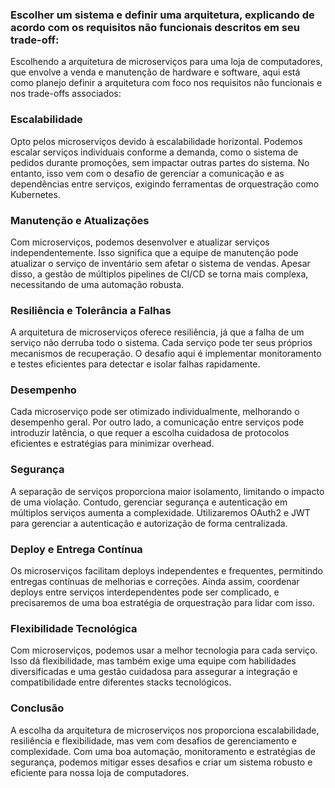 ### Escolher um sistema e definir uma arquitetura, explicando de acordo com os requisitos não funcionais descritos em seu trade-off:

Escolhendo a arquitetura de microserviços para uma loja de computadores, que envolve a venda e manutenção de hardware e software, aqui está como planejo definir a arquitetura com foco nos requisitos não funcionais e nos trade-offs associados:

### Escalabilidade
Opto pelos microserviços devido à escalabilidade horizontal. Podemos escalar serviços individuais conforme a demanda, como o sistema de pedidos durante promoções, sem impactar outras partes do sistema. No entanto, isso vem com o desafio de gerenciar a comunicação e as dependências entre serviços, exigindo ferramentas de orquestração como Kubernetes.

### Manutenção e Atualizações
Com microserviços, podemos desenvolver e atualizar serviços independentemente. Isso significa que a equipe de manutenção pode atualizar o serviço de inventário sem afetar o sistema de vendas. Apesar disso, a gestão de múltiplos pipelines de CI/CD se torna mais complexa, necessitando de uma automação robusta.

### Resiliência e Tolerância a Falhas
A arquitetura de microserviços oferece resiliência, já que a falha de um serviço não derruba todo o sistema. Cada serviço pode ter seus próprios mecanismos de recuperação. O desafio aqui é implementar monitoramento e testes eficientes para detectar e isolar falhas rapidamente.

### Desempenho
Cada microserviço pode ser otimizado individualmente, melhorando o desempenho geral. Por outro lado, a comunicação entre serviços pode introduzir latência, o que requer a escolha cuidadosa de protocolos eficientes e estratégias para minimizar overhead.

### Segurança
A separação de serviços proporciona maior isolamento, limitando o impacto de uma violação. Contudo, gerenciar segurança e autenticação em múltiplos serviços aumenta a complexidade. Utilizaremos OAuth2 e JWT para gerenciar a autenticação e autorização de forma centralizada.

### Deploy e Entrega Contínua
Os microserviços facilitam deploys independentes e frequentes, permitindo entregas contínuas de melhorias e correções. Ainda assim, coordenar deploys entre serviços interdependentes pode ser complicado, e precisaremos de uma boa estratégia de orquestração para lidar com isso.

### Flexibilidade Tecnológica
Com microserviços, podemos usar a melhor tecnologia para cada serviço. Isso dá flexibilidade, mas também exige uma equipe com habilidades diversificadas e uma gestão cuidadosa para assegurar a integração e compatibilidade entre diferentes stacks tecnológicos.

### Conclusão
A escolha da arquitetura de microserviços nos proporciona escalabilidade, resiliência e flexibilidade, mas vem com desafios de gerenciamento e complexidade. Com uma boa automação, monitoramento e estratégias de segurança, podemos mitigar esses desafios e criar um sistema robusto e eficiente para nossa loja de computadores.
